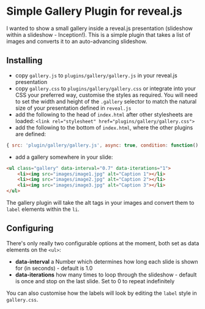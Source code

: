 # Simple Gallery Plugin for reveal.js

I wanted to show a small gallery inside a reveal.js presentation (slideshow within a slideshow - Inception!).  This is a simple plugin that takes a list of images and converts it to an auto-advancing slideshow.

## Installing

 * copy `gallery.js` to `plugins/gallery/gallery.js` in your reveal.js presentation
 * copy `gallery.css` to `plugins/gallery/gallery.css` or integrate into your CSS your preferred way, customise the styles as required. You will need to set the width and height of the `.gallery` selector to match the natural size of your presentation defined in `reveal.js`
 * add the following to the head of `index.html` after other stylesheets are loaded:
 ```<link rel="stylesheet" href="plugins/gallery/gallery.css">```
 * add the following to the bottom of `index.html`, where the other plugins are defined:
```js
{ src: 'plugin/gallery/gallery.js', async: true, condition: function() { return !!document.querySelector('.gallery'); } }
```
 * add a gallery somewhere in your slide:

```html
<ul class="gallery" data-interval="0.7" data-iterations="1">
	<li><img src="images/image1.jpg" alt="Caption 1"></li>
	<li><img src="images/image2.jpg" alt="Caption 2"></li>
	<li><img src="images/image3.jpg" alt="Caption 3"></li>
</ul>
```

The gallery plugin will take the alt tags in your images and convert them to `label` elements within the `li`.

## Configuring

There's only really two configurable options at the moment, both set as data elements on the `<ul>`:

* **data-interval** a Number which determines how long each slide is shown for (in seconds) - default is 1.0
* **data-iterations** how many times to loop through the slideshow - default is once and stop on the last slide. Set
 to 0 to repeat indefinitely

You can also customise how the labels will look by editing the `label` style in `gallery.css`.